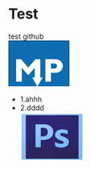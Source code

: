 # Test
test github  
![image](https://github.com/ZeroPiTeam/Test/raw/master/picture/markdown.jpg)  
* 1.ahhh  
* 2.dddd  
![image](https://github.com/ZeroPiTeam/Test/raw/master/picture/ps.png)  

